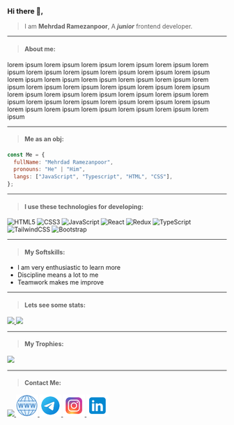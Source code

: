 <h3> Hi there 👋,</h3>

>I am **Mehrdad Ramezanpoor**, A  ___junior___ frontend developer.

---

><h4>About me:</h4>
lorem ipsum lorem ipsum lorem ipsum lorem ipsum lorem ipsum lorem ipsum lorem ipsum lorem ipsum lorem ipsum lorem ipsum lorem ipsum lorem ipsum lorem ipsum lorem ipsum lorem ipsum lorem ipsum lorem ipsum lorem ipsum lorem ipsum lorem ipsum lorem ipsum lorem ipsum lorem ipsum lorem ipsum lorem ipsum lorem ipsum lorem ipsum lorem ipsum lorem ipsum lorem ipsum lorem ipsum lorem ipsum lorem ipsum lorem ipsum lorem ipsum lorem ipsum lorem ipsum lorem ipsum lorem ipsum 

---
><h4>Me as an obj:</h4>
```javascript
const Me = {
  fullName: "Mehrdad Ramezanpoor",
  pronouns: "He" | "Him",
  langs: ["JavaScript", "Typescript", "HTML", "CSS"],
};
```

---
><h4>I use these technologies for developing:</h4>

  ![HTML5](https://img.shields.io/badge/html5-%23E34F26.svg?style=for-the-badge&logo=html5&logoColor=white) 
  ![CSS3](https://img.shields.io/badge/css3-%231572B6.svg?style=for-the-badge&logo=css3&logoColor=white)
  ![JavaScript](https://img.shields.io/badge/javascript-%23323330.svg?style=for-the-badge&logo=javascript&logoColor=%23F7DF1E)
  ![React](https://img.shields.io/badge/react-%2320232a.svg?style=for-the-badge&logo=react&logoColor=%2361DAFB)
  ![Redux](https://img.shields.io/badge/redux-%23593d88.svg?style=for-the-badge&logo=redux&logoColor=white)
  ![TypeScript](https://img.shields.io/badge/typescript-%23007ACC.svg?style=for-the-badge&logo=typescript&logoColor=white)
 ![TailwindCSS](https://img.shields.io/badge/tailwindcss-%2338B2AC.svg?style=for-the-badge&logo=tailwind-css&logoColor=white)
 ![Bootstrap](https://img.shields.io/badge/bootstrap-%238511FA.svg?style=for-the-badge&logo=bootstrap&logoColor=white)
 
 ---
 
> <h4>My Softskills:</h4>
<ul>
  <li>I am very enthusiastic to learn more</li>
  <li>Discipline means a lot to me</li>
  <li>Teamwork makes me improve</li>
</ul>

---

><h4>Lets see some stats:</h4>
<a href="">
  <img src="https://github-readme-stats.vercel.app/api?username=MehrdadR-de&show_icons=true&theme=radical"/>
  <img src="https://github-readme-stats.vercel.app/api/top-langs/?username=MehrdadR-de"/>
</a>

---

> <h4>My Trophies:</h4>

![](https://github-profile-trophy.vercel.app/?username=MehrdadR-de&theme=onedark)

---

> <h4>Contact Me:</h4>
<a href="https://scriptman.ir">
  <img src="https://img.shields.io/badge/Website-www.scriptman.ir-blue?style=flat&logo=google-chrome"/>
</a>
<a href="https://scriptman.ir">
  <img width="50px" hight="50px" src="https://github.com/MehrdadR-de/MehrdadR-de/blob/main/icons8-website-96.png?raw=true"/>
</a>
<a href="https://t.me/mehrdadr_de">
  <img width="50px" hight="50px" src="https://github.com/MehrdadR-de/MehrdadR-de/blob/main/icons8-telegram-96.png?raw=true"/>
</a>
<a href="https://instagram.com/Mehrdadr.dev">
  <img width="50px" hight="50px" src="https://github.com/MehrdadR-de/MehrdadR-de/blob/main/icons8-instagram-96.png?raw=true"/>
</a>
<a href="https://linkedin.com/in/mehrdad-ramezanpoor">
  <img width="50px" hight="50px" src="https://github.com/MehrdadR-de/MehrdadR-de/blob/main/icons8-linkedin-96.png?raw=true"/>
</a>
